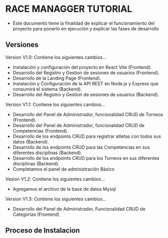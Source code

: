 # RACE MANAGGER TUTORIAL

- Este documento tiene la finalidad de explicar el funcionamiento del proyecto para ponerlo en ejecución y explicar las fases de desarrollo

## Versiones

Version V1.0:
Contiene los siguientes cambios...

- Instalación y configuración del proyecto en React Vite (Frontend).
- Desarrollo del Registro y Gestion de sesiones de usuarios (Frontend).
- Desarrollo de la Landing Page (Frontend).
- Instalación y Configuración de la API REST en Node.js y Express que consumirá el sistema (Backend).
- Desarrollo del Registro y Gestion de sesiones de usuarios (Backend).

Version V1.1:
Contiene los siguientes cambios...

- Desarrollo del Panel de Administrador, funcionalidad CRUD de  Torneos (Frontend).
- Desarrollo del Panel de Administrador, funcionalidad CRUD de  Competencias (Frontend).
- Desarrollo de los endpoints CRUD para registrar atletas con todos sus datos (Backend).
- Desarrollo de los endpoints CRUD para las Competencias en sus diferentes disciplinas (Backend).
- Desarrollo de los endpoints CRUD para los Torneos en sus diferentes disciplinas (Backend).
- Completamos el panel de administración Básico

Vesion V1.2:
Contiene los siguientes cambios...

- Agregamos el archivo de la base de datos Mysql

Version V1.3:
Contiene los siguientes cambios...

- Desarrollo del Panel de Administrador, Funcionalidad CRUD de Categorías (Frontend)

## Proceso de Instalacion